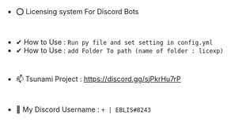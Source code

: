 # 
* ⭕ Licensing system For Discord Bots

# 
* ✔ How to Use : ```Run py file and set setting in config.yml```
* ✔ How to Use : ```add Folder To path (name of folder : licexp)```

# 
* 📫 Tsunami Project : https://discord.gg/sjPkrHu7rP

# 
* 💫 My Discord Username : ```♰ | 𝙴𝙱𝙻𝙸𝚂#8243```
